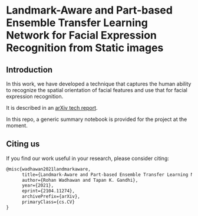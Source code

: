 # Landmark-Aware and Part-based Ensemble Transfer Learning Network for Facial Expression Recognition from Static images

## Introduction
In this work, we have developed a technique that captures the human ability to recognize the spatial orientation of facial features and use that for facial expression recognition. 

It is described in an [arXiv tech report](https://arxiv.org/abs/2104.11274). 

In this repo, a generic summary notebook is provided for the project at the moment.

## Citing us
If you find our work useful in your research, please consider citing: 
```latex
@misc{wadhawan2021landmarkaware,
      title={Landmark-Aware and Part-based Ensemble Transfer Learning Network for Facial Expression Recognition from Static images}, 
      author={Rohan Wadhawan and Tapan K. Gandhi},
      year={2021},
      eprint={2104.11274},
      archivePrefix={arXiv},
      primaryClass={cs.CV}
}
```



